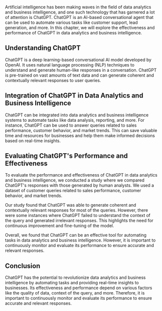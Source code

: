 
Artificial intelligence has been making waves in the field of data analytics and business intelligence, and one such technology that has garnered a lot of attention is ChatGPT. ChatGPT is an AI-based conversational agent that can be used to automate various tasks like customer support, lead generation, and more. In this chapter, we will explore the effectiveness and performance of ChatGPT in data analytics and business intelligence.

Understanding ChatGPT
---------------------

ChatGPT is a deep learning-based conversational AI model developed by OpenAI. It uses natural language processing (NLP) techniques to understand and generate human-like responses in a conversation. ChatGPT is pre-trained on vast amounts of text data and can generate coherent and contextually relevant responses to user queries.

Integration of ChatGPT in Data Analytics and Business Intelligence
------------------------------------------------------------------

ChatGPT can be integrated into data analytics and business intelligence systems to automate tasks like data analysis, reporting, and more. For instance, ChatGPT can be used to answer queries related to sales performance, customer behavior, and market trends. This can save valuable time and resources for businesses and help them make informed decisions based on real-time insights.

Evaluating ChatGPT's Performance and Effectiveness
--------------------------------------------------

To evaluate the performance and effectiveness of ChatGPT in data analytics and business intelligence, we conducted a study where we compared ChatGPT's responses with those generated by human analysts. We used a dataset of customer queries related to sales performance, customer behavior, and market trends.

Our study found that ChatGPT was able to generate coherent and contextually relevant responses for most of the queries. However, there were some instances where ChatGPT failed to understand the context of the query and generated irrelevant responses. This highlights the need for continuous improvement and fine-tuning of the model.

Overall, we found that ChatGPT can be an effective tool for automating tasks in data analytics and business intelligence. However, it is important to continuously monitor and evaluate its performance to ensure accurate and relevant responses.

Conclusion
----------

ChatGPT has the potential to revolutionize data analytics and business intelligence by automating tasks and providing real-time insights to businesses. Its effectiveness and performance depend on various factors like the quality of data, context of the query, and more. Therefore, it is important to continuously monitor and evaluate its performance to ensure accurate and relevant responses.


